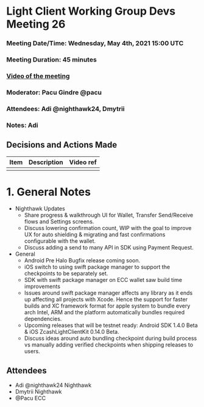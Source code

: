 # Light Client Working Group Devs Meeting 26
### Meeting Date/Time: Wednesday, May 4th, 2021 15:00 UTC
### Meeting Duration: 45 minutes
### [Video of the meeting](not-recorded)
### Moderator: Pacu Gindre @pacu
### Attendees: Adi @nighthawk24, Dmytrii
### Notes: Adi

## Decisions and Actions Made
| Item | Description | Video ref |
| ------------- | ----------- | --------- |
| | ||


# 1. General Notes
* Nighthawk Updates
  - Share progress & walkthrough UI for Wallet, Transfer Send/Receive flows and Settings screens.
  - Discuss lowering confirmation count, WIP with the goal to improve UX for auto shielding & migrating and fast confirmations configurable with the wallet.
  - Discuss adding a send to many API in SDK using Payment Request.
* General
  - Android Pre Halo Bugfix release coming soon.
  - iOS switch to using swift package manager to support the checkpoints to be separately set.
  - SDK with swift package manager on ECC wallet saw build time improvements
  - Issues around swift package manager affects any library as it ends up affecting all projects with Xcode. Hence the support for faster builds and XC framework format for apple system to bundle every arch Intel, ARM and the platform automatically bundles required dependencies.
  - Upcoming releases that will be testnet ready: Android SDK 1.4.0 Beta & iOS ZcashLightClientKit 0.14.0 Beta.
  - Discuss ideas around auto bundling checkpoint during build process vs manually adding verified checkpoints when shipping releases to users.
  
## Attendees
* Adi @nighthawk24 Nighthawk
* Dmytrii Nighthawk
* @Pacu ECC